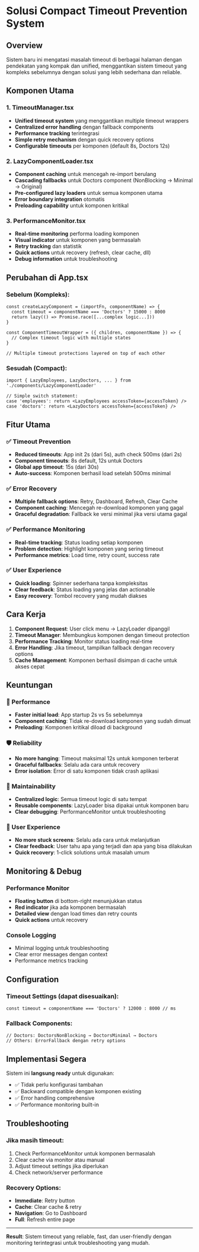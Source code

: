 # Solusi Compact Timeout Prevention System

## Overview
Sistem baru ini mengatasi masalah timeout di berbagai halaman dengan pendekatan yang kompak dan unified, menggantikan sistem timeout yang kompleks sebelumnya dengan solusi yang lebih sederhana dan reliable.

## Komponen Utama

### 1. TimeoutManager.tsx
- **Unified timeout system** yang menggantikan multiple timeout wrappers
- **Centralized error handling** dengan fallback components
- **Performance tracking** terintegrasi
- **Simple retry mechanism** dengan quick recovery options
- **Configurable timeouts** per komponen (default 8s, Doctors 12s)

### 2. LazyComponentLoader.tsx
- **Component caching** untuk mencegah re-import berulang
- **Cascading fallbacks** untuk Doctors component (NonBlocking → Minimal → Original)
- **Pre-configured lazy loaders** untuk semua komponen utama
- **Error boundary integration** otomatis
- **Preloading capability** untuk komponen kritikal

### 3. PerformanceMonitor.tsx
- **Real-time monitoring** performa loading komponen
- **Visual indicator** untuk komponen yang bermasalah
- **Retry tracking** dan statistik
- **Quick actions** untuk recovery (refresh, clear cache, dll)
- **Debug information** untuk troubleshooting

## Perubahan di App.tsx

### Sebelum (Kompleks):
```tsx
const createLazyComponent = (importFn, componentName) => {
  const timeout = componentName === 'Doctors' ? 15000 : 8000
  return lazy(() => Promise.race([...complex logic...]))
}

const ComponentTimeoutWrapper = ({ children, componentName }) => {
  // Complex timeout logic with multiple states
}

// Multiple timeout protections layered on top of each other
```

### Sesudah (Compact):
```tsx
import { LazyEmployees, LazyDoctors, ... } from './components/LazyComponentLoader'

// Simple switch statement:
case 'employees': return <LazyEmployees accessToken={accessToken} />
case 'doctors': return <LazyDoctors accessToken={accessToken} />
```

## Fitur Utama

### ✅ Timeout Prevention
- **Reduced timeouts**: App init 2s (dari 5s), auth check 500ms (dari 2s)
- **Component timeouts**: 8s default, 12s untuk Doctors
- **Global app timeout**: 15s (dari 30s)
- **Auto-success**: Komponen berhasil load setelah 500ms minimal

### ✅ Error Recovery
- **Multiple fallback options**: Retry, Dashboard, Refresh, Clear Cache
- **Component caching**: Mencegah re-download komponen yang gagal
- **Graceful degradation**: Fallback ke versi minimal jika versi utama gagal

### ✅ Performance Monitoring
- **Real-time tracking**: Status loading setiap komponen
- **Problem detection**: Highlight komponen yang sering timeout
- **Performance metrics**: Load time, retry count, success rate

### ✅ User Experience
- **Quick loading**: Spinner sederhana tanpa kompleksitas
- **Clear feedback**: Status loading yang jelas dan actionable
- **Easy recovery**: Tombol recovery yang mudah diakses

## Cara Kerja

1. **Component Request**: User click menu → LazyLoader dipanggil
2. **Timeout Manager**: Membungkus komponen dengan timeout protection
3. **Performance Tracking**: Monitor status loading real-time
4. **Error Handling**: Jika timeout, tampilkan fallback dengan recovery options
5. **Cache Management**: Komponen berhasil disimpan di cache untuk akses cepat

## Keuntungan

### 🚀 Performance
- **Faster initial load**: App startup 2s vs 5s sebelumnya
- **Component caching**: Tidak re-download komponen yang sudah dimuat
- **Preloading**: Komponen kritikal diload di background

### 🛡️ Reliability
- **No more hanging**: Timeout maksimal 12s untuk komponen terberat
- **Graceful fallbacks**: Selalu ada cara untuk recovery
- **Error isolation**: Error di satu komponen tidak crash aplikasi

### 🔧 Maintainability  
- **Centralized logic**: Semua timeout logic di satu tempat
- **Reusable components**: LazyLoader bisa dipakai untuk komponen baru
- **Clear debugging**: PerformanceMonitor untuk troubleshooting

### 👤 User Experience
- **No more stuck screens**: Selalu ada cara untuk melanjutkan
- **Clear feedback**: User tahu apa yang terjadi dan apa yang bisa dilakukan
- **Quick recovery**: 1-click solutions untuk masalah umum

## Monitoring & Debug

### Performance Monitor
- **Floating button** di bottom-right menunjukkan status
- **Red indicator** jika ada komponen bermasalah
- **Detailed view** dengan load times dan retry counts
- **Quick actions** untuk recovery

### Console Logging
- Minimal logging untuk troubleshooting
- Clear error messages dengan context
- Performance metrics tracking

## Configuration

### Timeout Settings (dapat disesuaikan):
```tsx
const timeout = componentName === 'Doctors' ? 12000 : 8000 // ms
```

### Fallback Components:
```tsx
// Doctors: DoctorsNonBlocking → DoctorsMinimal → Doctors
// Others: ErrorFallback dengan retry options
```

## Implementasi Segera

Sistem ini **langsung ready** untuk digunakan:
- ✅ Tidak perlu konfigurasi tambahan
- ✅ Backward compatible dengan komponen existing  
- ✅ Error handling comprehensive
- ✅ Performance monitoring built-in

## Troubleshooting

### Jika masih timeout:
1. Check PerformanceMonitor untuk komponen bermasalah
2. Clear cache via monitor atau manual
3. Adjust timeout settings jika diperlukan
4. Check network/server performance

### Recovery Options:
- **Immediate**: Retry button
- **Cache**: Clear cache & retry  
- **Navigation**: Go to Dashboard
- **Full**: Refresh entire page

---

**Result**: Sistem timeout yang reliable, fast, dan user-friendly dengan monitoring terintegrasi untuk troubleshooting yang mudah.